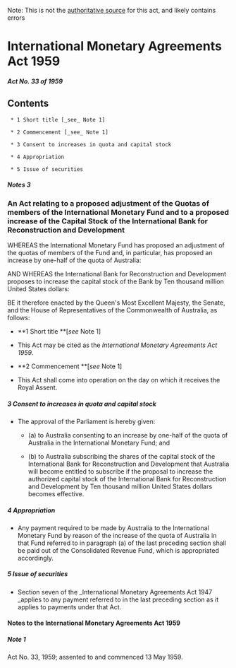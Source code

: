 Note: This is not the [authoritative source](https://www.comlaw.gov.au/Details/C2004C00523) for this act, and likely contains errors

# International Monetary Agreements Act 1959

##### Act No. 33 of 1959

## Contents

     * 1 Short title [_see_ Note 1] 

     * 2 Commencement [_see_ Note 1] 

     * 3 Consent to increases in quota and capital stock 

     * 4 Appropriation 

     * 5 Issue of securities 

##### Notes		3

### An Act relating to a proposed adjustment of the Quotas of members of the International Monetary Fund and to a proposed increase of the Capital Stock of the International Bank for Reconstruction and Development

WHEREAS the International Monetary Fund has proposed an adjustment of the quotas of members of the Fund and, in particular, has proposed an increase by one-half of the quota of Australia:

AND WHEREAS the International Bank for Reconstruction and Development proposes to increase the capital stock of the Bank by Ten thousand million United States dollars: 

BE it therefore enacted by the Queen's Most Excellent Majesty, the Senate, and the House of Representatives of the Commonwealth of Australia, as follows:

  * **1  Short title **[_see_ Note 1]

  * This Act may be cited as the _International Monetary Agreements Act 1959_.

  * **2  Commencement **[_see_ Note 1]

  * This Act shall come into operation on the day on which it receives the Royal Assent.

##### 3  Consent to increases in quota and capital stock

  * The approval of the Parliament is hereby given: 

    * (a) to Australia consenting to an increase by one-half of the quota of Australia in the International Monetary Fund; and

    * (b) to Australia subscribing the shares of the capital stock of the International Bank for Reconstruction and Development that Australia will become entitled to subscribe if the proposal to increase the authorized capital stock of the International Bank for Reconstruction and Development by Ten thousand million United States dollars becomes effective.

##### 4  Appropriation

  * Any payment required to be made by Australia to the International Monetary Fund by reason of the increase of the quota of Australia in that Fund referred to in paragraph (a) of the last preceding section shall be paid out of the Consolidated Revenue Fund, which is appropriated accordingly. 

##### 5  Issue of securities

  * Section seven of the _International Monetary Agreements Act 1947 _applies to any payment referred to in the last preceding section as it applies to payments under that Act. 

#### Notes to the International Monetary Agreements Act 1959

##### Note 1

Act No. 33, 1959; assented to and commenced 13 May 1959.

